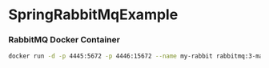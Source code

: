 # SpringRabbitMqExample

### RabbitMQ Docker Container
```bash
docker run -d -p 4445:5672 -p 4446:15672 --name my-rabbit rabbitmq:3-management
```
